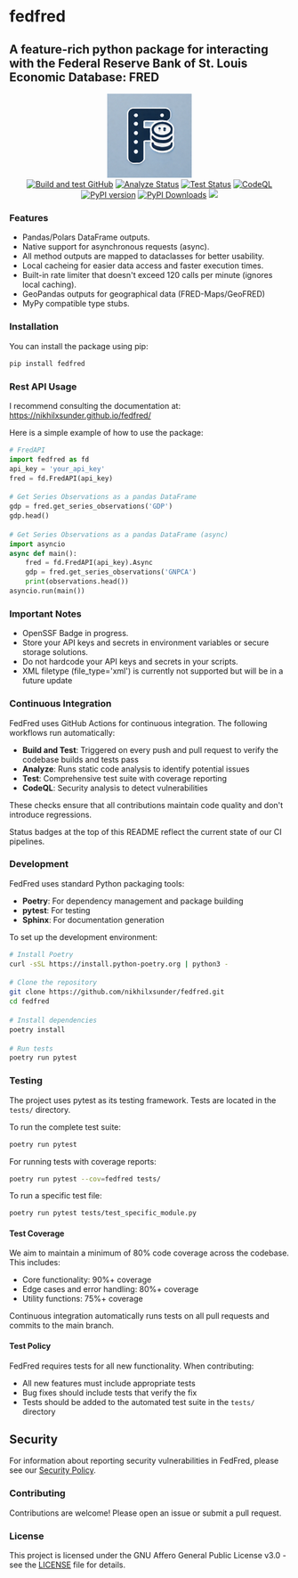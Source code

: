 # fedfred

## A feature-rich python package for interacting with the Federal Reserve Bank of St. Louis Economic Database: FRED

<div align="center">
    <img src="https://raw.githubusercontent.com/nikhilxsunder/fedfred/main/docs/source/_static/fedfred-logo.png" width="30%" alt="FedFred Logo">
</div>

<div align="center">
    <a href="https://github.com/nikhilxsunder/fedfred/actions/workflows/main.yml"><img src="https://github.com/nikhilxsunder/fedfred/actions/workflows/main.yml/badge.svg" alt="Build and test GitHub"></a>
    <a href="https://github.com/nikhilxsunder/fedfred/actions/workflows/analyze.yml"><img src="https://github.com/nikhilxsunder/fedfred/actions/workflows/analyze.yml/badge.svg" alt="Analyze Status"></a>
    <a href="https://github.com/nikhilxsunder/fedfred/actions/workflows/test.yml"><img src="https://github.com/nikhilxsunder/fedfred/actions/workflows/test.yml/badge.svg" alt="Test Status"></a>
    <a href="https://github.com/nikhilxsunder/fedfred/actions/workflows/codeql.yml"><img src="https://github.com/nikhilxsunder/fedfred/actions/workflows/codeql.yml/badge.svg" alt="CodeQL"></a>
    <a href="https://pypi.org/project/fedfred/"><img src="https://img.shields.io/pypi/v/fedfred.svg" alt="PyPI version"></a>
    <a href="https://pepy.tech/projects/fedfred"><img src="https://static.pepy.tech/badge/fedfred" alt="PyPI Downloads"></a>
    <a href="https://www.bestpractices.dev/projects/10158"><img src="https://www.bestpractices.dev/projects/10158/badge"></a>
</div>

### Features

- Pandas/Polars DataFrame outputs.
- Native support for asynchronous requests (async).
- All method outputs are mapped to dataclasses for better usability.
- Local cacheing for easier data access and faster execution times.
- Built-in rate limiter that doesn't exceed 120 calls per minute (ignores local caching).
- GeoPandas outputs for geographical data (FRED-Maps/GeoFRED)
- MyPy compatible type stubs.

### Installation

You can install the package using pip:

```sh
pip install fedfred
```

### Rest API Usage

I recommend consulting the documentation at:
https://nikhilxsunder.github.io/fedfred/

Here is a simple example of how to use the package:

```python
# FredAPI
import fedfred as fd
api_key = 'your_api_key'
fred = fd.FredAPI(api_key)

# Get Series Observations as a pandas DataFrame
gdp = fred.get_series_observations('GDP')
gdp.head()

# Get Series Observations as a pandas DataFrame (async)
import asyncio
async def main():
    fred = fd.FredAPI(api_key).Async
    gdp = fred.get_series_observations('GNPCA')
    print(observations.head())
asyncio.run(main())
```

### Important Notes

- OpenSSF Badge in progress.
- Store your API keys and secrets in environment variables or secure storage solutions.
- Do not hardcode your API keys and secrets in your scripts.
- XML filetype (file_type='xml') is currently not supported but will be in a future update

### Continuous Integration

FedFred uses GitHub Actions for continuous integration. The following workflows run automatically:

- **Build and Test**: Triggered on every push and pull request to verify the codebase builds and tests pass
- **Analyze**: Runs static code analysis to identify potential issues
- **Test**: Comprehensive test suite with coverage reporting
- **CodeQL**: Security analysis to detect vulnerabilities

These checks ensure that all contributions maintain code quality and don't introduce regressions.

Status badges at the top of this README reflect the current state of our CI pipelines.

### Development

FedFred uses standard Python packaging tools:

- **Poetry**: For dependency management and package building
- **pytest**: For testing
- **Sphinx**: For documentation generation

To set up the development environment:

```sh
# Install Poetry
curl -sSL https://install.python-poetry.org | python3 -

# Clone the repository
git clone https://github.com/nikhilxsunder/fedfred.git
cd fedfred

# Install dependencies
poetry install

# Run tests
poetry run pytest
```

### Testing

The project uses pytest as its testing framework. Tests are located in the `tests/` directory.

To run the complete test suite:

```sh
poetry run pytest
```

For running tests with coverage reports:

```sh
poetry run pytest --cov=fedfred tests/
```

To run a specific test file:

```sh
poetry run pytest tests/test_specific_module.py
```

#### Test Coverage

We aim to maintain a minimum of 80% code coverage across the codebase. This includes:

- Core functionality: 90%+ coverage
- Edge cases and error handling: 80%+ coverage
- Utility functions: 75%+ coverage

Continuous integration automatically runs tests on all pull requests and commits to the main branch.

#### Test Policy

FedFred requires tests for all new functionality. When contributing:

- All new features must include appropriate tests
- Bug fixes should include tests that verify the fix
- Tests should be added to the automated test suite in the `tests/` directory

## Security

For information about reporting security vulnerabilities in FedFred, please see our [Security Policy](https://github.com/nikhilxsunder/fedfred/blob/main/SECURITY.md).

### Contributing

Contributions are welcome! Please open an issue or submit a pull request.

### License

This project is licensed under the GNU Affero General Public License v3.0 - see the [LICENSE](https://github.com/nikhilxsunder/fedfred/blob/main/LICENSE) file for details.
